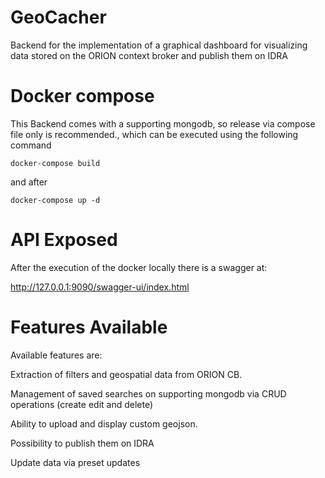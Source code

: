 # GeoCacher

Backend for the implementation of a graphical dashboard for visualizing data stored on the ORION context broker and publish them on IDRA


# Docker compose 

This Backend comes with a supporting mongodb, so release via compose file only is recommended., which can be executed using the following command


```
docker-compose build
```

and after

```
docker-compose up -d
```

# API Exposed

After the execution of the docker locally there is a swagger at:

http://127.0.0.1:9090/swagger-ui/index.html


# Features Available

Available features are:

Extraction of filters and geospatial data from ORION CB.

Management of saved searches on supporting mongodb via CRUD operations (create edit and delete)

Ability to upload and display custom geojson.

Possibility to publish them on IDRA

Update data via preset updates

